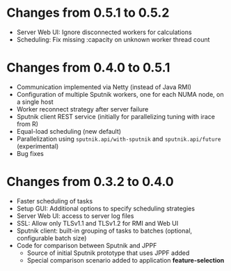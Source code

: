 # Changes from 0.5.1 to 0.5.2

* Server Web UI: Ignore disconnected workers for calculations
* Scheduling: Fix missing :capacity on unknown worker thread count

# Changes from 0.4.0 to 0.5.1

* Communication implemented via Netty (instead of Java RMI)
* Configuration of multiple Sputnik workers, one for each NUMA node, on a single host
* Worker reconnect strategy after server failure
* Sputnik client REST service  (initially for parallelizing tuning with irace from R)
* Equal-load scheduling (new default)
* Parallelization using `sputnik.api/with-sputnik` and `sputnik.api/future` (experimental)
* Bug fixes

# Changes from 0.3.2 to 0.4.0

* Faster scheduling of tasks
* Setup GUI: Additional options to specify scheduling strategies
* Server Web UI: access to server log files
* SSL: Allow only TLSv1.1 and TLSv1.2 for RMI and Web UI
* Sputnik client: built-in grouping of tasks to batches (optional, configurable batch size)
* Code for comparison between Sputnik and JPPF
	* Source of initial Sputnik prototype that uses JPPF added
	* Special comparison scenario added to application **feature-selection**
	